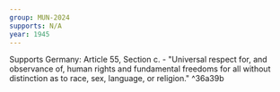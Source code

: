 ```yaml
---
group: MUN-2024
supports: N/A
year: 1945
---
```

Supports Germany:
	Article 55, Section c. - "Universal respect for, and observance of, human rights and fundamental freedoms for all without distinction as to race, sex, language, or religion." ^36a39b
